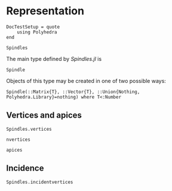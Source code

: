 # Representation

```@meta
DocTestSetup = quote
    using Polyhedra
end
```

```@docs
Spindles
```

The main type defined by *Spindles.jl* is

```@docs
Spindle
```

Objects of this type may be created in one of two possible ways:

```@docs
Spindle(::Matrix{T}, ::Vector{T}, ::Union{Nothing, Polyhedra.Library}=nothing) where T<:Number
```


## Vertices and apices

```@docs
Spindles.vertices
```

```@docs
nvertices
```

```@docs
apices
```

## Incidence 

```@docs
Spindles.incidentvertices
```
